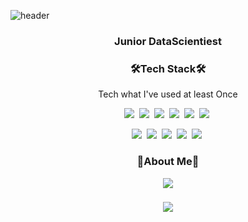 ![header](https://capsule-render.vercel.app/api?type=slice&color=auto&height=300&section=header&text=PPANGPPANG&fontSize=90)
<h3 align="center"> Junior DataScientiest </h> 

<h3 align="center"> 🛠Tech Stack🛠 </h3> 

<p align="center"> Tech what I've used at least Once </p> 
<p align="center">
<img src="https://img.shields.io/badge/Python-3766AB?style=flat-square&logo=Python&logoColor=white"/></a>&nbsp <img src="https://img.shields.io/badge/pandas-150458?style=flat-square&logo=pandas&logoColor=white"/></a>&nbsp <img src="https://img.shields.io/badge/NumPy-013243?style=flat-square&logo=NumPy&logoColor=white"/></a>&nbsp  <img src="https://img.shields.io/badge/PyTorch-EE4C2C?style=flat-square&logo=PyTorch&logoColor=white"/></a>&nbsp <img src="https://img.shields.io/badge/TensorFlow-FF6F00?style=flat-square&logo=TensorFlow&logoColor=white"/></a>&nbsp <img src="https://img.shields.io/badge/RStudio-75AADB?style=flat-square&logo=RStudio&logoColor=white"/></a>&nbsp </p>
<p align="center"> <img src="https://img.shields.io/badge/scikit-learn-F7931E?style=flat-square&logo=scikit-learn&logoColor=white"/></a>&nbsp <img src="https://img.shields.io/badge/Streamlit-FF4B4B?style=flat-square&logo=Streamlit&logoColor=white"/></a>&nbsp <img src="https://img.shields.io/badge/Tableau-E97627?style=flat-square&logo=Tableau&logoColor=white"/></a>&nbsp <img src="https://img.shields.io/badge/Figma-F24E1E?style=flat-square&logo=Figma&logoColor=white"/></a>&nbsp <img src="https://img.shields.io/badge/Jupyter-F37626?style=flat-square&logo=Jupyter&logoColor=white"/></a>&nbsp </p> 


<h3 align="center"> 🥟About Me🥟 </h3> 
<p align="center">
  <a href="https://heliotrope-composer-6a6.notion.site/Hwanki-Han-7002c82e35134977af1ddb79c01a241d">
    <img 
        src="http://img.shields.io/badge/Notion-000000?style=flat&logo=Notion&link=https://heliotrope-composer-6a6.notion.site/Hwanki-Han-7002c82e35134977af1ddb79c01a241d"
        style="height : auto; margin-left : 10px; margin-right : 10px;"/>
  </a></p> 
<h3 align="center"> <img src="https://ghchart.rshah.org/219138/PpangPpang93"/> </h3> 
